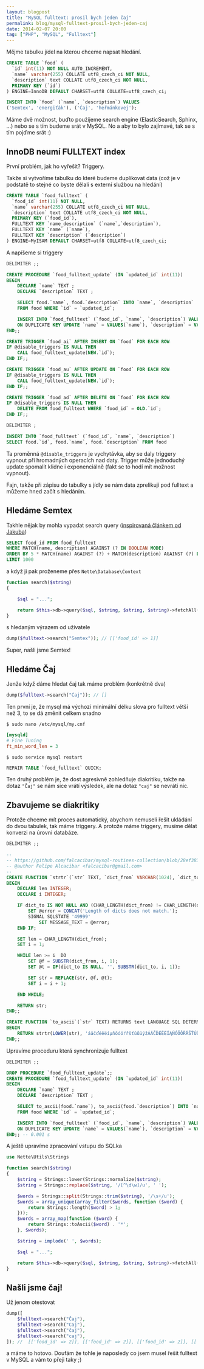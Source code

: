 ```yaml
---
layout: blogpost
title: "MySQL fulltext: prosil bych jeden čaj"
permalink: blog/mysql-fulltext-prosil-bych-jeden-caj
date: 2014-02-07 20:00
tag: ["PHP", "MySQL", "Fulltext"]
---
```


Mějme tabulku jídel na kterou chceme napsat hledání.

~~~ sql
CREATE TABLE `food` (
  `id` int(11) NOT NULL AUTO_INCREMENT,
  `name` varchar(255) COLLATE utf8_czech_ci NOT NULL,
  `description` text COLLATE utf8_czech_ci NOT NULL,
  PRIMARY KEY (`id`)
) ENGINE=InnoDB DEFAULT CHARSET=utf8 COLLATE=utf8_czech_ci;

INSERT INTO `food` (`name`, `description`) VALUES
('Semtex', 'energiťák'), ('Čaj', 'heřmánkovej');
~~~

Máme dvě možnost, buďto použijeme search engine (ElasticSearch, Sphinx, ...) nebo se s tím budeme srát v MySQL.
No a aby to bylo zajímavé, tak se s tím pojďme srát :)


## InnoDB neumí FULLTEXT index

První problém, jak ho vyřešit? Triggery.

Takže si vytvoříme tabulku do které budeme duplikovat data (což je v podstatě to stejné co byste dělali s externí službou na hledání)

~~~ sql
CREATE TABLE `food_fulltext` (
  `food_id` int(11) NOT NULL,
  `name` varchar(255) COLLATE utf8_czech_ci NOT NULL,
  `description` text COLLATE utf8_czech_ci NOT NULL,
  PRIMARY KEY (`food_id`),
  FULLTEXT KEY `name_description` (`name`,`description`),
  FULLTEXT KEY `name` (`name`),
  FULLTEXT KEY `description` (`description`)
) ENGINE=MyISAM DEFAULT CHARSET=utf8 COLLATE=utf8_czech_ci;
~~~

A napíšeme si triggery

~~~ sql
DELIMITER ;;

CREATE PROCEDURE `food_fulltext_update` (IN `updated_id` int(11))
BEGIN
    DECLARE `name` TEXT ;
    DECLARE `description` TEXT ;

    SELECT food.`name`, food.`description` INTO `name`, `description`
    FROM food WHERE `id` = `updated_id`;

    INSERT INTO `food_fulltext` (`food_id`, `name`, `description`) VALUES (`updated_id`, `name`, `description`)
    ON DUPLICATE KEY UPDATE `name` = VALUES(`name`), `description` = VALUES(`description`);
END;;

CREATE TRIGGER `food_ai` AFTER INSERT ON `food` FOR EACH ROW
IF @disable_triggers IS NULL THEN
    CALL food_fulltext_update(NEW.`id`);
END IF;;

CREATE TRIGGER `food_au` AFTER UPDATE ON `food` FOR EACH ROW
IF @disable_triggers IS NULL THEN
    CALL food_fulltext_update(NEW.`id`);
END IF;;

CREATE TRIGGER `food_ad` AFTER DELETE ON `food` FOR EACH ROW
IF @disable_triggers IS NULL THEN
    DELETE FROM food_fulltext WHERE `food_id` = OLD.`id`;
END IF;;

DELIMITER ;

INSERT INTO `food_fulltext` (`food_id`, `name`, `description`)
SELECT food.`id`, food.`name`, food.`description` FROM food
~~~

Ta proměnná `@disable_triggers` je vychytávka, aby se daly triggery vypnout při hromadných operacích nad daty.
Trigger může jednoduchý update spomalit klidne i exponenciálně (fakt se to hodí mít možnost vypnout).

Fajn, takže při zápisu do tabulky s jídly se nám data zprelikují pod fulltext a můžeme hned začít s hledáním.


## Hledáme Semtex

Takhle nějak by mohla vypadat search query ([inspirovaná článkem od Jakuba](https://php.vrana.cz/fulltextove-vyhledavani-v-mysql.php))

~~~ sql
SELECT food_id FROM food_fulltext
WHERE MATCH(name, description) AGAINST (? IN BOOLEAN MODE)
ORDER BY 5 * MATCH(name) AGAINST (?) + MATCH(description) AGAINST (?) DESC
LIMIT 1000
~~~

a když ji pak proženeme přes `Nette\Database\Context`

~~~ php
function search($string)
{

    $sql = "...";

    return $this->db->query($sql, $string, $string, $string)->fetchAll();
}
~~~

s hledaným výrazem od uživatele

~~~ php
dump($fulltext->search("Semtex")); // [['food_id' => 1]]
~~~

Super, našli jsme Semtex!


## Hledáme Čaj

Jenže když dáme hledat čaj tak máme problém (konkrétně dva)

~~~ php
dump($fulltext->search("Čaj")); // []
~~~

Ten první je, že mysql má výchozí minimální délku slova pro fulltext větší než 3,
to se dá změnit celkem snadno

~~~ shell
$ sudo nano /etc/mysql/my.cnf
~~~

~~~ ini
[mysqld]
# Fine Tuning
ft_min_word_len = 3
~~~

~~~ shell
$ sudo service mysql restart
~~~

~~~ sql
REPAIR TABLE `food_fulltext` QUICK;
~~~

Ten druhý problém je, že dost agresivně zohledňuje diakritiku,
takže na dotaz `"Čaj"` se nám sice vrátí výsledek, ale na dotaz `"caj"` se nevrátí nic.


## Zbavujeme se diakritiky

Protože chceme mít proces automatický, abychom nemuseli řešit ukládání do dvou tabulek, tak máme triggery.
A protože máme triggery, musíme dělat konverzi na úrovni databáze.

~~~ sql
DELIMITER ;;

--
-- https://github.com/falcacibar/mysql-routines-collection/blob/28ef383092ffa5a0e4e7e377fa5d1a3badcc488c/tr.func.sql
-- @author Felipe Alcacibar <falcacibar@gmail.com>
--
CREATE FUNCTION `strtr`(`str` TEXT, `dict_from` VARCHAR(1024), `dict_to` VARCHAR(1024)) RETURNS text LANGUAGE SQL DETERMINISTIC NO SQL SQL SECURITY INVOKER COMMENT ''
BEGIN
    DECLARE len INTEGER;
    DECLARE i INTEGER;

    IF dict_to IS NOT NULL AND (CHAR_LENGTH(dict_from) != CHAR_LENGTH(dict_to)) THEN
        SET @error = CONCAT('Length of dicts does not match.');
        SIGNAL SQLSTATE '49999'
            SET MESSAGE_TEXT = @error;
    END IF;

    SET len = CHAR_LENGTH(dict_from);
    SET i = 1;

    WHILE len >= i  DO
        SET @f = SUBSTR(dict_from, i, 1);
        SET @t = IF(dict_to IS NULL, '', SUBSTR(dict_to, i, 1));

        SET str = REPLACE(str, @f, @t);
        SET i = i + 1;

    END WHILE;

    RETURN str;
END;;

CREATE FUNCTION `to_ascii`(`str` TEXT) RETURNS text LANGUAGE SQL DETERMINISTIC NO SQL SQL SECURITY INVOKER COMMENT ''
BEGIN
    RETURN strtr(LOWER(str), 'áäčďéěëíµňôóöŕřšťúůüýžÁÄČĎÉĚËÍĄŇÓÖÔŘŔŠŤÚŮÜÝŽ', 'aacdeeeilnooorrstuuuyzaacdeeelinooorrstuuuyz');
END;;
~~~

Upravíme proceduru která synchronizuje fulltext

~~~ sql
DELIMITER ;;

DROP PROCEDURE `food_fulltext_update`;;
CREATE PROCEDURE `food_fulltext_update` (IN `updated_id` int(11))
BEGIN
    DECLARE `name` TEXT ;
    DECLARE `description` TEXT ;

    SELECT to_ascii(food.`name`), to_ascii(food.`description`) INTO `name`, `description`
    FROM food WHERE `id` = `updated_id`;

    INSERT INTO `food_fulltext` (`food_id`, `name`, `description`) VALUES (`updated_id`, `name`, `description`)
    ON DUPLICATE KEY UPDATE `name` = VALUES(`name`), `description` = VALUES(`description`);
END;; -- 0.001 s
~~~


A ještě upravíme zpracování vstupu do SQLka

~~~ php
use Nette\Utils\Strings

function search($string)
{
    $string = Strings::lower(Strings::normalize($string);
    $string = Strings::replace($string, '/[^\d\w]/u', ' ');

    $words = Strings::split(Strings::trim($string), '/\s+/u');
    $words = array_unique(array_filter($words, function ($word) {
        return Strings::length($word) > 1;
    }));
    $words = array_map(function ($word) {
        return Strings::toAscii($word) . '*';
    }, $words);

    $string = implode(' ', $words);

    $sql = "...";

    return $this->db->query($sql, $string, $string, $string)->fetchAll();
}
~~~


## Našli jsme čaj!

Už jenom otestovat

~~~ php
dump([
    $fulltext->search("Čaj"),
    $fulltext->search("Caj"),
    $fulltext->search("čaj"),
    $fulltext->search("caj"),
]); //  [['food_id' => 2]], [['food_id' => 2]], [['food_id' => 2]], [['food_id' => 2]]
~~~

a máme to hotovo. Doufám že tohle je naposledy co jsem musel řešit fulltext v MySQL a vám to přeji taky ;)
